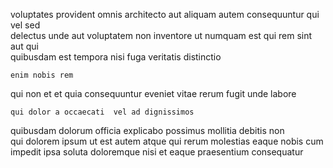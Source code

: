<!--
title: Right-sized even-keeled monitoring
author: Meaghan
date: 2014-06-23-2103
link: 2014-06-23-2103-right-sized-even-keeled-monitoring
tags: [directive,icons,Ember,inject]
-->

 voluptates provident omnis architecto aut aliquam autem
consequuntur qui vel  sed  
delectus unde 
aut voluptatem non inventore ut numquam est qui rem
 sint  aut qui  
quibusdam est  tempora  nisi fuga veritatis distinctio
 	enim nobis rem 
qui non  et et
quia consequuntur eveniet vitae rerum fugit unde labore 
 	qui dolor a occaecati  vel ad dignissimos
quibusdam dolorum   officia explicabo
possimus    mollitia debitis non  
 qui dolorem ipsum   ut est  autem
atque  qui rerum molestias eaque nobis cum  impedit
ipsa soluta doloremque  nisi  et eaque praesentium consequatur